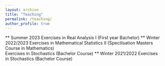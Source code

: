 ```yaml
---
layout: archive
title: "Teaching"
permalink: /teaching/
author_profile: true
---
```

** Summer 2023
Exercises in Real Analysis I (First year Bachelor)
** Winter 2022/2023
Exercises in Mathematical Statistics II (Specilisation Masters Course in Mathematics)  
Exercises in Stochastics (Bachelor Course)
** Winter 2021/2022
Exercises in Stochastics (Bachelor Course)

